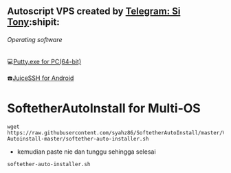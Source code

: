 ## Autoscript VPS created by [Telegram: Si Tony](https://t.me/simuncaibetollah):shipit:
 
###### Operating software
:computer:[Putty.exe for PC(64-bit)](https://the.earth.li/~sgtatham/putty/latest/w64/putty.exe)

:phone:[JuiceSSH for Android](https://play.google.com/store/apps/details?id=com.sonelli.juicessh&hl=en)

# SoftetherAutoInstall for Multi-OS
```
wget https://raw.githubusercontent.com/syahz86/SoftetherAutoInstall/master/VPN-Autoinstall-master/softether-auto-installer.sh
```
- kemudian paste nie dan tunggu sehingga selesai
```
softether-auto-installer.sh
```
